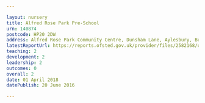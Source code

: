```yaml
---

layout: nursery
title: Alfred Rose Park Pre-School
urn: 140874
postcode: HP20 2DW
address: Alfred Rose Park Community Centre, Dunsham Lane, Aylesbury, Buckinghamshire, HP20 2DW
latestReportUrl: https://reports.ofsted.gov.uk/provider/files/2582168/urn/140874.pdf
teaching: 2
development: 2
leadership: 2
outcomes: 0
overall: 2
date: 01 April 2018 
datePublish: 20 June 2016

---
```

